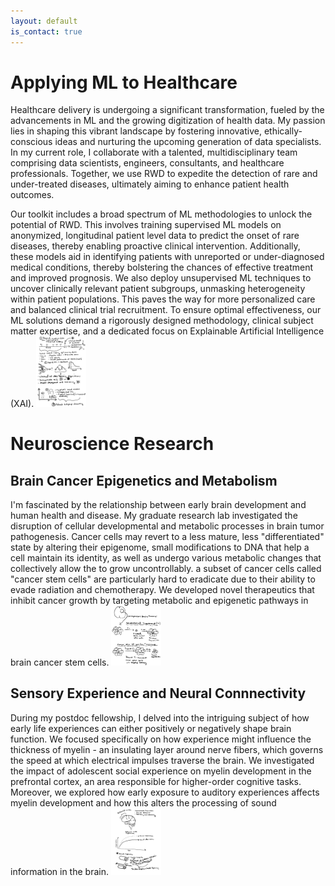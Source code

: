 ```yaml
---
layout: default
is_contact: true
---
```


# Applying ML to Healthcare
Healthcare delivery is undergoing a significant transformation, fueled by the advancements in ML and the growing digitization of health data. My passion lies in shaping this vibrant landscape by fostering innovative, ethically-conscious ideas and nurturing the upcoming generation of data specialists. In my current role, I collaborate with a talented, multidisciplinary team comprising data scientists, engineers, consultants, and healthcare professionals. Together, we use RWD to expedite the detection of rare and under-treated diseases, ultimately aiming to enhance patient health outcomes.

Our toolkit includes a broad spectrum of ML methodologies to unlock the potential of RWD. This involves training supervised ML models on anonymized, longitudinal patient level data to predict the onset of rare diseases, thereby enabling proactive clinical intervention. Additionally, these models aid in identifying patients with unreported or under-diagnosed medical conditions, thereby bolstering the chances of effective treatment and improved prognosis. We also deploy unsupervised ML techniques to uncover clinically relevant patient subgroups, unmasking heterogeneity within patient populations. This paves the way for more personalized care and balanced clinical trial recruitment. To ensure optimal effectiveness, our ML solutions demand a rigorously designed methodology, clinical subject matter expertise, and a dedicated focus on Explainable Artificial Intelligence (XAI).
<img class="ml-picture" src="ml.jpg" width="80"/>

# Neuroscience Research
## Brain Cancer Epigenetics and Metabolism 
I'm fascinated by the relationship between early brain development and human health and disease. My graduate research lab investigated the disruption of cellular developmental and metabolic processes in brain tumor pathogenesis. Cancer cells may revert to a less mature, less "differentiated" state by altering their epigenome, small modifications to DNA that help a cell maintain its identity, as well as undergo various metabolic changes that collectively allow the to grow uncontrollably. a subset of cancer cells called "cancer stem cells" are particularly hard to eradicate due to their ability to evade radiation and chemotherapy. We developed novel therapeutics that inhibit cancer growth by targeting metabolic and epigenetic pathways in brain cancer stem cells.
<img class="bcsc-picture" src="csc.jpg" width="80"/>

## Sensory Experience and Neural Connnectivity 
During my postdoc fellowship, I delved into the intriguing subject of how early life experiences can either positively or negatively shape brain function. We focused specifically on how experience might influence the thickness of myelin - an insulating layer around nerve fibers, which governs the speed at which electrical impulses traverse the brain. We investigated the impact of adolescent social experience on myelin development in the prefrontal cortex, an area responsible for higher-order cognitive tasks. Moreover, we explored how early exposure to auditory experiences affects myelin development and how this alters the processing of sound information in the brain.
<img class="myelin-picture" src="myelin.jpg" width="80"/>





